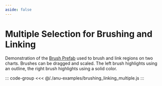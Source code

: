 ```yaml
---
aside: false
---
```

<script setup>
import { brushingLinkingMultiple } from '../anu-examples/brushing_linking_multiple.js'
</script>

# Multiple Selection for Brushing and Linking
Demonstration of the [Brush Prefab](../guide/prefabs/brush.md) used to brush and link regions on two charts. Brushes can be dragged and scaled. The left brush highlights using an outline, the right brush highlights using a solid color.

<singleView :scene="brushingLinkingMultiple" />

::: code-group
<<< @/./anu-examples/brushing_linking_multiple.js 
:::
